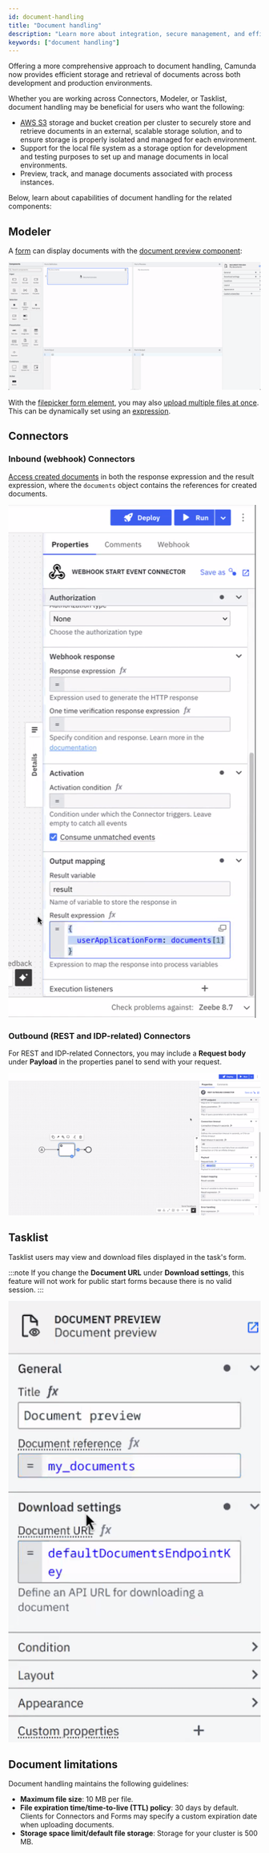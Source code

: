 ```yaml
---
id: document-handling
title: "Document handling"
description: "Learn more about integration, secure management, and efficient storage and retrieval of documents across development and production environments."
keywords: ["document handling"]
---
```


Offering a more comprehensive approach to document handling, Camunda now provides efficient storage and retrieval of documents across both development and production environments.

Whether you are working across Connectors, Modeler, or Tasklist, document handling may be beneficial for users who want the following:

- [AWS S3](https://aws.amazon.com/s3/) storage and bucket creation per cluster to securely store and retrieve documents in an external, scalable storage solution, and to ensure storage is properly isolated and managed for each environment.
- Support for the local file system as a storage option for development and testing purposes to set up and manage documents in local environments.
- Preview, track, and manage documents associated with process instances.

Below, learn about capabilities of document handling for the related components:

## Modeler

A [form](/components/modeler/forms/camunda-forms-reference.md) can display documents with the [document preview component](/components/modeler/forms/form-element-library/form-element-library-document-preview.md):

![document preview for form](./assets/document-preview.png)

With the [filepicker form element](/components/modeler/forms/form-element-library/forms-element-library-filepicker.md), you may also [upload multiple files at once](/components/modeler/forms/form-element-library/forms-element-library-filepicker.md#configurable-properties). This can be dynamically set using an [expression](/components/modeler/feel/language-guide/feel-expressions-introduction.md).

## Connectors

### Inbound (webhook) Connectors

[Access created documents](/components/connectors/protocol/http-webhook.md) in both the response expression and the result expression, where the `documents` object contains the references for created documents.

![example payload inbound webhook connector](./assets/inbound-webhook-document.png)

### Outbound (REST and IDP-related) Connectors

For REST and IDP-related Connectors, you may include a **Request body** under **Payload** in the properties panel to send with your request.

![example REST configuration](./assets/rest-outbound-document.png)

## Tasklist

Tasklist users may view and download files displayed in the task's form.

:::note
If you change the **Document URL** under **Download settings**, this feature will not work for public start forms because there is no valid session.
:::

![document preview settings](./assets/document-preview-settings.png)

## Document limitations

Document handling maintains the following guidelines:

- **Maximum file size**: 10 MB per file.
- **File expiration time/time-to-live (TTL) policy**: 30 days by default. Clients for Connectors and Forms may specify a custom expiration date when uploading documents.
- **Storage space limit/default file storage**: Storage for your cluster is 500 MB.
